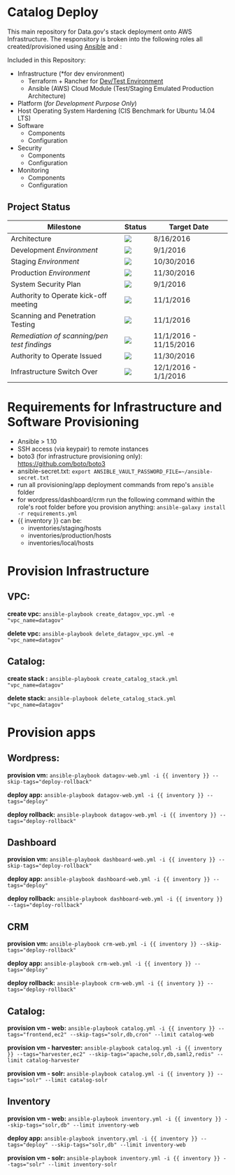 # Catalog Deploy

This main repository for Data.gov's stack deployment onto AWS Infrastructure. The responsitory is broken into the following roles all created/provisioned using [Ansible](http://docs.ansible.com/ansible/intro_installation.html) and :

Included in this Repository:
  - Infrastructure (*for dev environment)
    - Terraform + Rancher for [Dev/Test Environment](https://github.com/gsa/catalog-app)
    - Ansible (AWS) Cloud Module (Test/Staging Emulated Production Architecture)
  - Platform (*for Development Purpose Only*)
  - Host Operating System Hardening (CIS Benchmark for Ubuntu 14.04 LTS)
  - Software
    - Components
    - Configuration
  - Security
    - Components
    - Configuration
  - Monitoring
    - Components
    - Configuration

## Project Status

| Milestone | Status | Target Date |
| --- | --- | --- |
| Architecture | <img src="https://img.shields.io/badge/status-Completed-brightgreen.svg" /> | 8/16/2016 |
| Development *Environment* | <img src="https://img.shields.io/badge/status-Completed-brightgreen.svg" /> | 9/1/2016 |
| Staging *Environment*     | <img src="https://img.shields.io/badge/status-In%20Progress-yellow.svg" /> | 10/30/2016 |
| Production *Environment*  | <img src="https://img.shields.io/badge/status-On%20Track-blue.svg" /> | 11/30/2016 |
| System Security Plan | <img src="https://img.shields.io/badge/status-In%20Progress-yellow.svg" /> | 9/1/2016 |
| Authority to Operate kick-off meeting | <img src="https://img.shields.io/badge/status-On%20Track-blue.svg" /> | 11/1/2016 |
| Scanning and Penetration Testing | <img src="https://img.shields.io/badge/status-On%20Track-blue.svg" /> | 11/1/2016 |
| *Remediation of scanning/pen test findings* | <img src="https://img.shields.io/badge/status-On%20Track-blue.svg" /> | 11/1/2016 - 11/15/2016 |
| Authority to Operate Issued | <img src="https://img.shields.io/badge/status-On%20Track-blue.svg" /> | 11/30/2016 |
| Infrastructure Switch Over | <img src="https://img.shields.io/badge/status-On%20Track-blue.svg" /> | 12/1/2016 - 1/1/2016 |

# Requirements for Infrastructure and Software Provisioning
- Ansible > 1.10
- SSH access (via keypair) to remote instances
- boto3 (for infrastructure provisioning only): https://github.com/boto/boto3
- ansible-secret.txt: `export ANSIBLE_VAULT_PASSWORD_FILE=~/ansible-secret.txt`
- run all provisioning/app deployment commands from repo's `ansible` folder 
- for wordpress/dashboard/crm run the following command within the role's root folder before you provision anything: `ansible-galaxy install -r requirements.yml`
- {{ inventory }} can be:
  - inventories/staging/hosts
  - inventories/production/hosts
  - inventories/local/hosts

# Provision Infrastructure
## VPC:

**create vpc:**
`ansible-playbook create_datagov_vpc.yml -e "vpc_name=datagov"`

**delete vpc:** 
`ansible-playbook delete_datagov_vpc.yml -e "vpc_name=datagov"`
## Catalog:

**create stack :**
`ansible-playbook create_catalog_stack.yml "vpc_name=datagov"`

**delete stack:**
`ansible-playbook delete_catalog_stack.yml "vpc_name=datagov"`
# Provision apps
## Wordpress:

**provision vm:** `ansible-playbook datagov-web.yml -i {{ inventory }} --skip-tags="deploy-rollback"`

**deploy app:** `ansible-playbook datagov-web.yml -i {{ inventory }} --tags="deploy"`

**deploy rollback:** `ansible-playbook datagov-web.yml -i {{ inventory }} --tags="deploy-rollback"`
## Dashboard

**provision vm:** `ansible-playbook dashboard-web.yml -i {{ inventory }} --skip-tags="deploy-rollback"`

**deploy app:** `ansible-playbook dashboard-web.yml -i {{ inventory }} --tags="deploy"`

**deploy rollback:** `ansible-playbook dashboard-web.yml -i {{ inventory }} --tags="deploy-rollback"`
## CRM

**provision vm:** `ansible-playbook crm-web.yml -i {{ inventory }} --skip-tags="deploy-rollback"`

**deploy app:** `ansible-playbook crm-web.yml -i {{ inventory }} --tags="deploy"`

**deploy rollback:** `ansible-playbook crm-web.yml -i {{ inventory }} --tags="deploy-rollback"`
## Catalog:

**provision vm - web:** `ansible-playbook catalog.yml -i {{ inventory }} --tags="frontend,ec2" --skip-tags="solr,db,cron" --limit catalog-web`

**provision vm - harvester:** `ansible-playbook catalog.yml -i {{ inventory }} --tags="harvester,ec2" --skip-tags="apache,solr,db,saml2,redis" --limit catalog-harvester`

**provision vm - solr:** `ansible-playbook catalog.yml -i {{ inventory }} --tags="solr" --limit catalog-solr`
## Inventory

**provision vm - web:** `ansible-playbook inventory.yml -i {{ inventory }} --skip-tags="solr,db" --limit inventory-web`

**deploy app:** `ansible-playbook inventory.yml -i {{ inventory }} --tags="deploy" --skip-tags="solr,db" --limit inventory-web`

**provision vm - solr:** `ansible-playbook inventory.yml -i {{ inventory }} --tags="solr" --limit inventory-solr`
